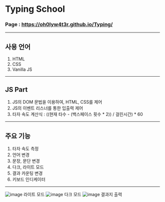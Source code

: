 # Typing School
### Page : https://oh0lyw4t3r.github.io/Typing/
---
## 사용 언어
1. HTML
2. CSS
3. Vanilla JS
---
## JS Part
1. JS의 DOM 문법을 이용하여, HTML, CSS를 제어
2. JS의 이벤트 리스너를 통한 입출력 제어
3. 타자 속도 계산식 : ((현재 타수 - (백스페이스 횟수 * 2)) / 걸린시간) * 60
---
## 주요 기능
1. 타자 속도 측정
2. 언어 변경
3. 문장, 문단 변경
4. 다크, 라이트 모드
5. 결과 카운팅 변경
6. 키보드 인디케이터
---
![image](https://github.com/OH0LYW4T3R/Typing/assets/128986272/16c7834c-fbb0-4064-98f9-afde1d0f11ff)
라이트 모드
![image](https://github.com/OH0LYW4T3R/Typing/assets/128986272/98aeaee7-8eb0-4b60-93bb-c28bc4c86fb8)
다크 모드
![image](https://github.com/OH0LYW4T3R/Typing/assets/128986272/e46c3186-6d00-4e1b-8721-d9e32028cff0)
결과지 출력



